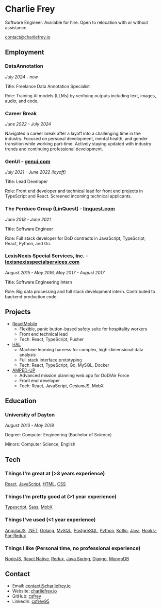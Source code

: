 # Charlie Frey

Software Engineer. Available for hire. Open to relocation with or without assistance.

contact@charliefrey.io

## Employment

### DataAnnotation

_July 2024 - now_

Title: Freelance Data Annotation Specialist

Role: Training AI models (LLMs) by verifying outputs including text, images, audio, and code.

### Career Break

_June 2022 - July 2024_

Navigated a career break after a layoff into a challenging time in the industry. Focused on personal development, mental health, and gender transition while working part-time. Actively staying updated with industry trends and continuing professional development.

### GenUI - [genui.com](https://genui.com)

_July 2021 - June 2022 (layoff)_

Title: Lead Developer

Role: Front end developer and technical lead for front end projects in TypeScript and React. Screened incoming technical applicants.

### The Perduco Group (LinQuest) - [linquest.com](https://www.linquest.com)

_June 2018 - June 2021_

Title: Software Engineer

Role: Full stack developer for DoD contracts in JavaScript, TypeScript, React, Python, and Go.

### LexisNexis Special Services, Inc. - [lexisnexisspecialservices.com](https://www.lexisnexisspecialservices.com)

_August 2015 - May 2016, May 2017 - August 2017_

Title: Software Engineering Intern

Role: Big data processing and full stack development intern. Contributed to backend production code.

## Projects

- [ReactMobile](https://www.reactmobile.com)
  - Flexible, panic button-based safety suite for hospitality workers
  - Front end technical lead
  - Tech: React, TypeScript, Pusher
- [HAL](https://www.linquest.com/products-and-solutions/hal/)
  - Machine learning harness for complex, high-dimensional data analysis
  - Full stack interface prototyping
  - Tech: React, TypeScript, Go, MySQL, Docker
- [AMPED-UP](https://www.linquest.com/products-and-solutions/amped-up/)
  - Advanced mission planning web app for DoD/Air Force
  - Front end developer
  - Tech: React, JavaScript, CesiumJS, MobX

## Education

### University of Dayton

_August 2013 - May 2018_

Degree: Computer Engineering (Bachelor of Science)

Minors: Computer Science, English

## Tech

### Things I'm great at (>3 years experience)

[React](https://reactjs.org/), [JavaScript](https://www.javascript.com), [HTML](https://developer.mozilla.org/en-US/docs/Web/HTML), [CSS](https://developer.mozilla.org/en-US/docs/Web/CSS)

### Things I'm pretty good at (>1 year experience)

[Typescript](https://www.typescriptlang.org/), [Sass](https://sass-lang.com), [MobX](https://mobx.js.org/)

### Things I've used (<1 year experience)

 [AngularJS](https://angularjs.org), [.NET](https://dotnet.microsoft.com/en-us/download), [Golang](https://golang.org/), [MySQL](https://www.mysql.com), [PostgreSQL](https://www.postgresql.org), [Python](https://www.python.org), [Kotlin](https://kotlinlang.org), [Java](https://www.java.com), [Hooks-For-Redux](https://github.com/generalui/hooks-for-redux)

### Things I like (Personal time, no professional experience)

 [NodeJS](https://nodejs.org), [React Native](https://reactnative.dev/), [Redux](https://redux.js.org), [Java Spring](https://spring.io), [Django](https://www.djangoproject.com), [MongoDB](https://www.mongodb.com)

## Contact

- Email: contact@charliefrey.io
- Website: [charliefrey.io](https://charliefrey.io)
- GitHub: [csfrey](https://github.com/csfrey)
- LinkedIn: [csfrey95](https://www.linkedin.com/in/csfrey95)
